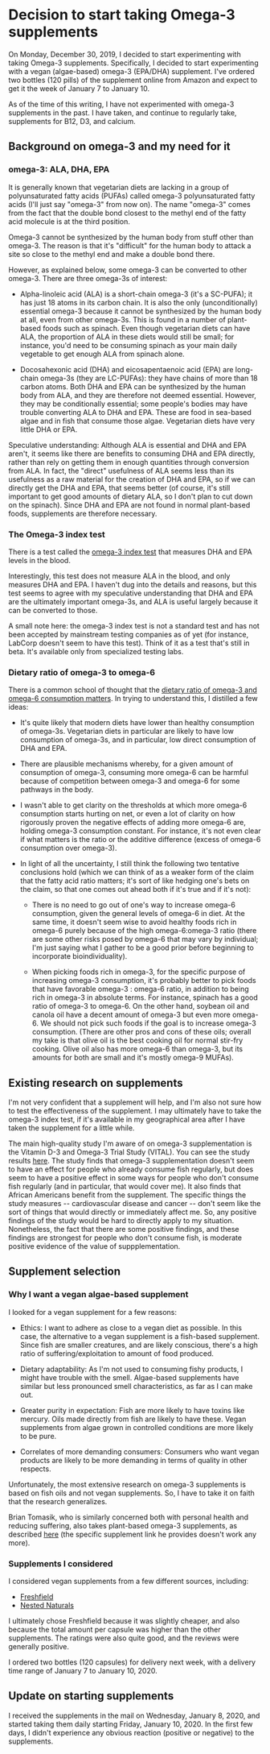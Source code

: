 # Decision to start taking Omega-3 supplements

On Monday, December 30, 2019, I decided to start experimenting with
taking Omega-3 supplements. Specifically, I decided to start
experimenting with a vegan (algae-based) omega-3 (EPA/DHA)
supplement. I've ordered two bottles (120 pills) of the supplement
online from Amazon and expect to get it the week of January 7 to
January 10.

As of the time of this writing, I have not experimented with omega-3
supplements in the past. I have taken, and continue to regularly take,
supplements for B12, D3, and calcium.

## Background on omega-3 and my need for it

### omega-3: ALA, DHA, EPA

It is generally known that vegetarian diets are lacking in a group of
polyunsaturated fatty acids (PUFAs) called omega-3 polyunsaturated
fatty acids (I'll just say "omega-3" from now on). The name "omega-3"
comes from the fact that the double bond closest to the methyl end of
the fatty acid molecule is at the third position.

Omega-3 cannot be synthesized by the human body from stuff other than
omega-3. The reason is that it's "difficult" for the human body to
attack a site so close to the methyl end and make a double bond there.

However, as explained below, some omega-3 can be converted to
other omega-3. There are three omega-3s of interest:

* Alpha-linoleic acid (ALA) is a short-chain omega-3 (it's a SC-PUFA);
  it has just 18 atoms in its carbon chain. It is also the only
  (unconditionally) essential omega-3 because it cannot be synthesized
  by the human body at all, even from other omega-3s. This is found in
  a number of plant-based foods such as spinach. Even though
  vegetarian diets can have ALA, the proportion of ALA in these diets
  would still be small; for instance, you'd need to be consuming
  spinach as your main daily vegetable to get enough ALA from spinach
  alone.

* Docosahexonic acid (DHA) and eicosapentaenoic acid (EPA) are
  long-chain omega-3s (they are LC-PUFAs): they have chains of more
  than 18 carbon atoms. Both DHA and EPA can be synthesized by the
  human body from ALA, and they are therefore not deemed
  essential. However, they may be conditionally essential; some
  people's bodies may have trouble converting ALA to DHA and
  EPA. These are food in sea-based algae and in fish that consume
  those algae. Vegetarian diets have very little DHA or EPA.

Speculative understanding: Although ALA is essential and DHA and EPA
aren't, it seems like there are benefits to consuming DHA and EPA
directly, rather than rely on getting them in enough quantities
through conversion from ALA. In fact, the "direct" usefulness of ALA
seems less than its usefulness as a raw material for the creation of
DHA and EPA, so if we can directly get the DHA and EPA, that seems
better (of course, it's still important to get good amounts of dietary
ALA, so I don't plan to cut down on the spinach). Since DHA and EPA
are not found in normal plant-based foods, supplements are therefore
necessary.

### The Omega-3 index test

There is a test called the [omega-3 index
test](https://omegaquant.com/what-is-the-omega-3-index/) that measures
DHA and EPA levels in the blood.

Interestingly, this test does not measure ALA in the blood, and only
measures DHA and EPA. I haven't dug into the details and reasons, but
this test seems to agree with my speculative understanding that DHA
and EPA are the ultimately important omega-3s, and ALA is useful
largely because it can be converted to those.

A small note here: the omega-3 index test is not a standard test and
has not been accepted by mainstream testing companies as of yet (for
instance, LabCorp doesn't seem to have this test). Think of it as a
test that's still in beta. It's available only from specialized
testing labs.

### Dietary ratio of omega-3 to omega-6

There is a common school of thought that the [dietary ratio of omega-3
and omega-6 consumption
matters](https://en.wikipedia.org/wiki/Fatty_acid_ratio_in_food). In
trying to understand this, I distilled a few ideas:

* It's quite likely that modern diets have lower than healthy
  consumption of omega-3s. Vegetarian diets in particular are likely
  to have low consumption of omega-3s, and in particular, low direct
  consumption of DHA and EPA.

* There are plausible mechanisms whereby, for a given amount of
  consumption of omega-3, consuming more omega-6 can be harmful
  because of competition between omega-3 and omega-6 for some pathways
  in the body.

* I wasn't able to get clarity on the thresholds at which more omega-6
  consumption starts hurting on net, or even a lot of clarity on how
  rigorously proven the negative effects of adding more omega-6 are,
  holding omega-3 consumption constant. For instance, it's not even
  clear if what matters is the ratio or the additive difference
  (excess of omega-6 consumption over omega-3).

* In light of all the uncertainty, I still think the following two
  tentative conclusions hold (which we can think of as a weaker form
  of the claim that the fatty acid ratio matters; it's sort of like
  hedging one's bets on the claim, so that one comes out ahead both if
  it's true and if it's not):

  * There is no need to go out of one's way to increase omega-6
    consumption, given the general levels of omega-6 in diet. At the
    same time, it doesn't seem wise to avoid healthy foods rich in
    omega-6 purely because of the high omega-6:omega-3 ratio (there
    are some other risks posed by omega-6 that may vary by individual;
    I'm just saying what I gather to be a good prior before beginning
    to incorporate bioindividuality).

  * When picking foods rich in omega-3, for the specific purpose of
    increasing omega-3 consumption, it's probably better to pick foods
    that have favorable omega-3 : omega-6 ratio, in addition to being
    rich in omega-3 in absolute terms. For instance, spinach has a
    good ratio of omega-3 to omega-6. On the other hand, soybean oil
    and canola oil have a decent amount of omega-3 but even more
    omega-6. We should not pick such foods if the goal is to increase
    omega-3 consumption. (There are other pros and cons of these oils;
    overall my take is that olive oil is the best cooking oil for
    normal stir-fry cooking. Olive oil also has more omega-6 than
    omega-3, but its amounts for both are small and it's mostly
    omega-9 MUFAs).

## Existing research on supplements

I'm not very confident that a supplement will help, and I'm also not
sure how to test the effectiveness of the supplement. I may ultimately
have to take the omega-3 index test, if it's available in my
geographical area after I have taken the supplement for a little
while.

The main high-quality study I'm aware of on omega-3 supplementation is
the Vitamin D-3 and Omega-3 Trial Study (VITAL). You can see the study
results [here](https://www.vitalstudy.org/findings.html). The study
finds that omega-3 supplementation doesn't seem to have an effect for
people who already consume fish regularly, but does seem to have a
positive effect in some ways for people who don't consume fish
regularly (and in particular, that would cover me). It also finds that
African Americans benefit from the supplement. The specific things the
study measures -- cardiovascular disease and cancer -- don't seem like
the sort of things that would directly or immediately affect me. So,
any positive findings of the study would be hard to directly apply to
my situation. Nonetheless, the fact that there are some positive
findings, and these findings are strongest for people who don't
consume fish, is moderate positive evidence of the value of
suppplementation.

## Supplement selection

### Why I want a vegan algae-based supplement

I looked for a vegan supplement for a few reasons:

* Ethics: I want to adhere as close to a vegan diet as possible. In
  this case, the alternative to a vegan supplement is a fish-based
  supplement. Since fish are smaller creatures, and are likely
  conscious, there's a high ratio of suffering/exploitation to amount
  of food produced.

* Dietary adaptability: As I'm not used to consuming fishy products, I
  might have trouble with the smell. Algae-based supplements have
  similar but less pronounced smell characteristics, as far as I can
  make out.

* Greater purity in expectation: Fish are more likely to have toxins
  like mercury. Oils made directly from fish are likely to have
  these. Vegan supplements from algae grown in controlled conditions
  are more likely to be pure.

* Correlates of more demanding consumers: Consumers who want vegan
  products are likely to be more demanding in terms of quality in
  other respects.

Unfortunately, the most extensive research on omega-3 supplements is
based on fish oils and not vegan supplements. So, I have to take it on
faith that the research generalizes.

Brian Tomasik, who is similarly concerned both with personal health
and reducing suffering, also takes plant-based omega-3 supplements, as
described
[here](https://briantomasik.com/some-health-rules-i-follow/#Omega_3_capsules)
(the specific supplement link he provides doesn't work any more).

### Supplements I considered

I considered vegan supplements from a few different sources,
including:

* [Freshfield](https://www.amazon.com/dp/B07H9GL3Y8/)
* [Nested Naturals](https://www.amazon.com/VEGAN-OMEGA-Supplement-Cardiovascular-Supplements/dp/B01MYE95BQ/)

I ultimately chose Freshfield because it was slightly cheaper, and
also because the total amount per capsule was higher than the other
supplements. The ratings were also quite good, and the reviews were
generally positive.

I ordered two bottles (120 capsules) for delivery next week, with a
delivery time range of January 7 to January 10, 2020.

## Update on starting supplements

I received the supplements in the mail on Wednesday, January 8, 2020,
and started taking them daily starting Friday, January 10, 2020. In
the first few days, I didn't experience any obvious reaction (positive
or negative) to the supplements.

